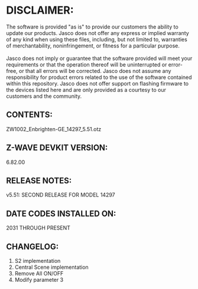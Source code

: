 # DISCLAIMER:
The software is provided "as is" to provide our customers the ability to update our products. Jasco does not offer any express or implied warranty of any kind when using these files, including, but not limited to, warranties of merchantability, noninfringement, or fitness for a particular purpose.<br>
<br>
Jasco does not imply or guarantee that the software provided will meet your requirements or that the operation thereof will be uninterrupted or error-free, or that all errors will be corrected. Jasco does not assume any responsibility for product errors related to the use of the software contained within this repository. Jasco does not offer support on flashing firmware to the devices listed here and are only provided as a courtesy to our customers and the community.

## CONTENTS:
ZW1002_Enbrighten-GE_14297_5.51.otz

## Z-WAVE DEVKIT VERSION:
6.82.00

## RELEASE NOTES:
v5.51: SECOND RELEASE FOR MODEL 14297

## DATE CODES INSTALLED ON:
2031 THROUGH PRESENT

## CHANGELOG:
1. S2 implementation<br>
2. Central Scene implementation<br>
3. Remove All ON/OFF<br>
4. Modify parameter 3